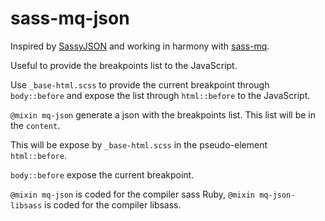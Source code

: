 # sass-mq-json

Inspired by [SassyJSON](https://github.com/HugoGiraudel/SassyJSON) and working in harmony with  [sass-mq](https://github.com/sass-mq/sass-mq). 

Useful to provide the breakpoints list to the JavaScript.

Use ``_base-html.scss`` to provide the current breakpoint through ``body::before`` and  expose the list through ``html::before`` to the JavaScript.

``@mixin mq-json`` generate a json with the breakpoints list. This list will be in the ``content``.

This will be expose by ``_base-html.scss`` in the pseudo-element ``html::before``.

``body::before`` expose the current breakpoint.

``@mixin mq-json`` is coded for the compiler sass Ruby, ``@mixin mq-json-libsass`` is coded for the compiler libsass.
